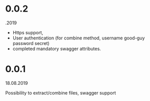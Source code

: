 0.0.2
=====
.2019

- Https support, 
- User authentication (for combine method, username good-guy password secret)
- completed mandatory swagger attributes. 


0.0.1
=====
18.08.2019

Possibility to extract/combine files, swagger support